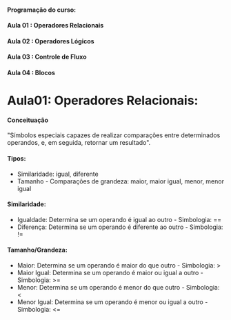 #### Programação do curso:
#### Aula 01 : Operadores Relacionais
#### Aula 02 : Operadores Lógicos
#### Aula 03 : Controle de Fluxo
#### Aula 04 : Blocos

# Aula01: Operadores Relacionais:

#### Conceituação

"Símbolos especiais capazes de realizar comparações entre determinados operandos, e, em seguida, retornar um resultado".

#### Tipos:
+ Similaridade: igual, diferente
+ Tamanho - Comparações de grandeza: maior, maior igual, menor, menor igual

#### Similaridade:
+ Igualdade: Determina se um operando é igual ao outro - Simbologia: ==
+ Diferença: Determina se um operando é diferente ao outro - Simbologia: !=

#### Tamanho/Grandeza:
+ Maior: Determina se um operando é maior do que outro - Simbologia: >
+ Maior Igual: Determina se um operando é maior ou igual a outro - Simbologia: >=
+ Menor: Determina se um operando é menor do que outro - Simbologia: <
+ Menor Igual: Determina se um operando é menor ou igual a outro - Simbologia: <=

